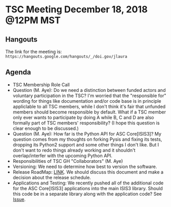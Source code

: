 # TSC Meeting December 18, 2018 @12PM MST

## Hangouts
The link for the meeting is: `https://hangouts.google.com/hangouts/_/doi.gov/jlaura`

## Agenda
- TSC Membership Role Call
- Question (M. Aye): Do we need a distinction between funded actors and voluntary participation in the TSC? I'm worried that the "responsible for" wording for things like documentation and/or code base is in principle appliclable to all TSC members, while I don't think it's fair that unfunded members should become responsible by default. What if a TSC member only ever wants to participate by doing A while B, C and D are also formally part of TSC members' responsibility? (I hope this question is clear enough to be discussed.)
- Question (M. Aye): How far is the Python API for ASC Core[ISIS3]? My question comes from my thoughts on forking Pysis and fixing its tests, dropping its Python2 support and some other things I don't like. But I don't want to redo things already working and it shouldn't overlap/interfer with the upcoming Python API.
- Responsibilities of TSC GH "Collaborators" (M. Aye)
- Versioning: We need to determine how best to version the software.
- Release RoadMap: [LINK](https://github.com/USGS-Astrogeology/ISIS3/wiki/Release-Road-Map). We should discuss this document and make a decision about the release schedule.
- Applications and Testing: We recently pushed all of the additional code for the ASC Core[ISIS3] applications into the main ISIS3 library. Should this code be in a separate library along with the application code? See [Issue](https://github.com/USGS-Astrogeology/ISIS3/issues/600).

